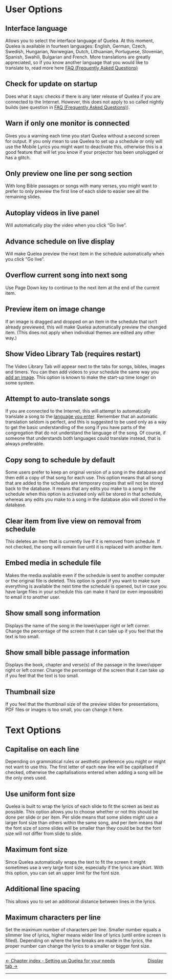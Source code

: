 # User Options

## Interface language

Allows you to select the interface language of Quelea. At this moment,
Quelea is available in fourteen languages: English, German, Czech,
Swedish, Hungarian, Norwegian, Dutch, Lithuanian, Portuguese, Slovenian,
Spanish, Swahili, Bulgarian and French. More translations are greatly
appreciated, so if you know another language that you would like to
translate to, read more here [FAQ (Frequently Asked
Questions)](FAQ_\(Frequently_Asked_Questions\) "FAQ (Frequently Asked Questions)")

## Check for update on startup

Does what it says: checks if there is any later release of Quelea if you
are connected to the Internet. However, this does not apply to so called
nightly builds (see question in [FAQ (Frequently Asked Questions)](FAQ_\(Frequently_Asked_Questions\) "FAQ (Frequently Asked Questions)")).

## Warn if only one monitor is connected

Gives you a warning each time you start Quelea without a second screen
for output. If you only mean to use Quelea to set up a schedule or only
will use the Mobile Lyrics you might want to deactivate this, otherwise
this is a good feature that will let you know if your projector has been
unplugged or has a glitch.

## Only preview one line per song section

With long Bible passages or songs with many verses, you might want to
prefer to only preview the first line of each slide to easier see all
the remaining slides.

## Autoplay videos in live panel

Will automatically play the video when you click “Go live”.

## Advance schedule on live display

Will make Quelea preview the next item in the schedule automatically
when you click “Go live”.

## Overflow current song into next song

Use Page Down key to continue to the next item at the end of the current
item.

## Preview item on image change

If an image is dragged and dropped on an item in the schedule that isn’t
already previewed, this will make Quelea automatically preview the
changed item. (This does not apply when individual themes are edited any
other way.)

## Show Video Library Tab (requires restart)

The Video Library Tab will appear next to the tabs for songs, bibles,
images and timers. You can then add videos to your schedule the same way
you [add an
image](Adding_items_to_Order_of_Service#adding-an-image "Adding items to Order of Service").
This option is known to make the start-up time longer on some system.

## Attempt to auto-translate songs

If you are connected to the Internet, this will attempt to automatically
translate a song to the [language you
enter](Translations#add-a-translation "Translations"). Remember that an
automatic translation seldom is perfect, and this is suggested to be
used only as a way to get the basic understanding of the song if you
have parts of the congregation that do not understand the language of
the song. Of course, if someone that understands both languages could
translate instead, that is always preferable.

## Copy song to schedule by default

Some users prefer to keep an original version of a song in the database
and then edit a copy of that song for each use. This option means that
all song that are added to the schedule are temporary copies that will
not be stored back to the database. It means that any edits you make to
a song in the schedule when this option is activated only will be stored
in that schedule, whereas any edits you make to a song in the database
also will stored in the database.

## Clear item from live view on removal from schedule

This deletes an item that is currently live if it is removed from
schedule. If not checked, the song will remain live until it is replaced
with another item.

## Embed media in schedule file

Makes the media available even if the schedule is sent to another
computer or the original file is deleted. This option is good if you
want to make sure everything is available the next time the schedule is
opened, but in case you have large files in your schedule this can make
it hard (or even impossible) to email it to another user.

## Show small song information

Displays the name of the song in the lower/upper right or left corner.
Change the percentage of the screen that it can take up if you feel that
the text is too small.

## Show small bible passage information

Displays the book, chapter and verse(s) of the passage in the
lower/upper right or left corner. Change the percentage of the screen
that it can take up if you feel that the text is too small.

## Thumbnail size

If you feel that the thumbnail size of the preview slides for
presentations, PDF files or images is too small, you can change it here.

# Text Options

## Capitalise on each line

Depending on grammatical rules or aesthetic preference you might or
might not want to use this. The first letter of each new line will be
capitalised if checked, otherwise the capitalisations entered when
adding a song will be the only ones used.

## Use uniform font size

Quelea is built to wrap the lyrics of each slide to fit the screen as
best as possible. This option allows you to choose whether or not this
should be done per slide or per item. Per slide means that some slides
might use a larger font size than others within the same song, and per
item means that the font size of some slides will be smaller than they
could be but the font size will not differ from slide to slide.

## Maximum font size

Since Quelea automatically wraps the text to fit the screen it might
sometimes use a very large font size, especially if the lyrics are
short. With this option, you can set an upper limit for the font size.

## Additional line spacing

This allows you to set an additional distance between lines in the
lyrics.

## Maximum characters per line

Set the maximum number of characters per line. Smaller number equals a
slimmer line of lyrics, higher means wider line of lyrics (until entire
screen is filled). Depending on where the line breaks are made in the
lyrics, the proper number can change the lyrics to a smaller or bigger
font size.

-----



[← Chapter index - Setting up Quelea for your
needs](Setting_up_Quelea_for_your_needs "Setting up Quelea for your needs")
&nbsp;&nbsp;&nbsp;&nbsp;&nbsp;&nbsp;&nbsp;&nbsp;&nbsp;&nbsp;&nbsp;&nbsp;&nbsp;&nbsp;&nbsp;&nbsp;&nbsp;&nbsp;&nbsp;&nbsp;&nbsp;&nbsp;&nbsp;&nbsp; [Display tab
→](Display_tab "Display tab")

---
